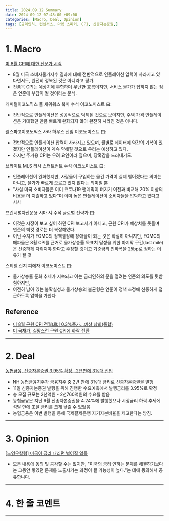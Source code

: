 ```yaml
---
title: 2024.09.12 Summary
date: 2024-09-12 07:48:00 +09:00
categories: [Macro, Deal, Opinion]
tags: [금리인하, 컨센서스, 마켓 스피커, CPI, 신종자본증권,]
---
```


# 1. Macro

[미 8월 CPI에 대한 전문가 시각](https://news.einfomax.co.kr/news/articleView.html?idxno=4324798)

- 8월 미국 소비자물가지수 결과에 대해 전반적으로 인플레이션 압력이 사라지고 있다면서도, 완전히 정복된 것은 아니라고 평가.
- 전품목 CPI는 예상치에 부합하며 무난한 흐름이지만, 서비스 물가가 잡히지 않는 점은 연준에 부담이 될 것이라는 분석.
  
캐피털이코노믹스 폴 새위워스 북미 수석 이코노미스트 曰:
- 전반적으로 인플레이션은 성공적으로 억제된 것으로 보이지만, 주택 가격 인플레이션은 기대했던 만큼 빠르게 완화되지 않아 완전히 사라진 것은 아니다.

웰스파고이코노믹스 사라 하우스 선임 이코노미스트 曰:
- 전반적으로 인플레이션 압력이 사라지고 있으며, 월별로 데이터에 약간의 기복이 있겠지만 인플레이션이 계속 약해질 것으로 우리는 예상하고 있다. 
- 하지만 주거용 CPI는 우려 요인이라 짚으며, 당혹감을 드러내기도.

브라이트 MLS 리사 스터트번트 수석 이코노미스트 曰:
- 인플레이션이 완화했지만, 사람들이 구입하는 물건 가격이 실제 떨어졌다는 의미는 아니고, 물가가 빠르게 오르고 있지 않다는 의미일 뿐
- "사실 미국 소비자들은 이미 코로나19 팬데믹이 터지기 이전과 비교해 20% 이상의 비용을 더 지출하고 있다"며 이미 높은 인플레이션이 소비자들을 압박하고 있다고 시사

프린시펄자산운용 시마 샤 수석 글로벌 전략가 曰:
- 이것은 시장이 보고 싶어 하던 CPI 보고서가 아니고, 근원 CPI가 예상치를 웃돌며 연준의 빅컷 경로는 더 복잡해였다.
- 이번 수치가 FOMC의 정책결정에 장애물이 되는 것은 확실히 아니지만, FOMC의 매파들은 8월 CPI를 근거로 물가상승률 목표치 달성을 위한 마지막 구간(last mile)은 신중하게 다뤄져야 한다고 주장할 것이고 기준금리 인하폭을 25bp로 정하는 이유가 될 것

스티펠 린지 피에자 이코노미스트 曰:
- 물가상승률 둔화 추세가 지속되고 이는 금리인하의 문을 열려는 연준의 의도를 뒷받침하지만,
- 여전히 남아 있는 불확실성과 물가상승의 불균형은 연준이 정책 조정에 신중하게 접근하도록 압박을 가한다

## Reference
- [미 8월 근원 CPI 전월대비 0.3%증가...예상 상회(종합)](https://news.einfomax.co.kr/news/articleView.html?idxno=4324790)
- [미 국채가, 실망스런 근원 CPI에 하락 전환](https://news.einfomax.co.kr/news/articleView.html?idxno=4324791)

---

# 2. Deal

[농협금융, 신종자본증권 3.95% 확정...2년만에 3%대 진입](https://news.einfomax.co.kr/news/articleView.html?idxno=4324766)

- NH 농협금융지주가 금융지주 중 2년 만에 3%대 금리로 신종자본증권을 발행
- 11일 신종자본증권 발행을 위해 진행한 수요예측에서 발행금리를 3.95%로 확정
- 총 모집 규모는 2천억원 - 2천760억원의 수요를 받음
- 농협금융은 지난 6월 신종자본증권을 4.24%에 발행했으나 시장금리 하락 추세에 석달 만에 조달 금리를 크게 낮출 수 있었음
- 농협금융은 이번 발행을 통해 국제결제은행 자기자본비율을 제고한다는 방침.

---

# 3. Opinion

[[노영우칼럼] 미국이 금리 내리면 벌어질 일들](https://www.mk.co.kr/news/columnists/11115461)

- 모든 내용에 동의 및 공감할 수는 없지만, "미국의 금리 인하는 문제를 해결하기보다는 그동안 쌓였던 문제를 노출시키는 과정이 될 가능성이 높다."는 데에 동의해서 공유합니다.

---

# 4. 한 줄 코멘트



---